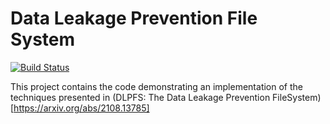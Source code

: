 # Data Leakage Prevention File System

[![Build Status](https://travis.ibm.com/STEFANOB/data-leakage-prevention-file-system.svg?token=Ry18rXpSpnbVVCCAuPzp&branch=master)](https://travis.ibm.com/STEFANOB/data-leakage-prevention-file-system)

This project contains the code demonstrating an implementation of the techniques presented in (DLPFS: The Data Leakage Prevention
FileSystem)[https://arxiv.org/abs/2108.13785]
